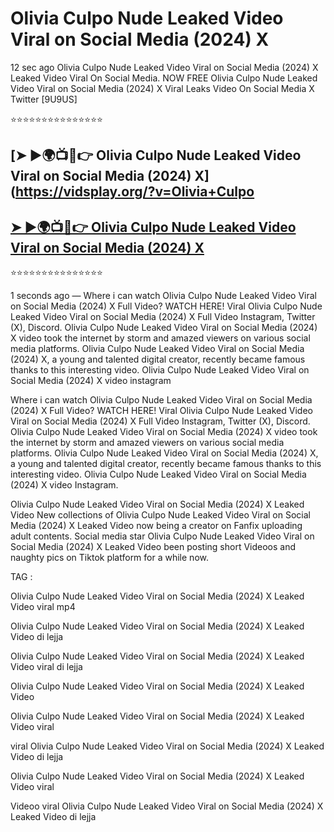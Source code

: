 ﻿# Olivia Culpo Nude Leaked Video Viral on Social Media (2024) X



12 sec ago Olivia Culpo Nude Leaked Video Viral on Social Media (2024) X Leaked Video Viral On Social Media. NOW FREE Olivia Culpo Nude Leaked Video Viral on Social Media (2024) X Viral Leaks Video On Social Media X Twitter [9U9US]

⭐⭐⭐⭐⭐⭐⭐⭐⭐⭐⭐⭐⭐⭐⭐

## [➤ ►🌍📺📱👉 Olivia Culpo Nude Leaked Video Viral on Social Media (2024) X](https://vidsplay.org/?v=Olivia+Culpo

## [➤ ►🌍📺📱👉 Olivia Culpo Nude Leaked Video Viral on Social Media (2024) X](https://vidsplay.org/?v=Olivia+Culpo)


⭐⭐⭐⭐⭐⭐⭐⭐⭐⭐⭐⭐⭐⭐⭐



1 seconds ago — Where i can watch Olivia Culpo Nude Leaked Video Viral on Social Media (2024) X Full Video? WATCH HERE! Viral Olivia Culpo Nude Leaked Video Viral on Social Media (2024) X Full Video Instagram, Twitter (X), Discord. Olivia Culpo Nude Leaked Video Viral on Social Media (2024) X video took the internet by storm and amazed viewers on various social media platforms. Olivia Culpo Nude Leaked Video Viral on Social Media (2024) X, a young and talented digital creator, recently became famous thanks to this interesting video. Olivia Culpo Nude Leaked Video Viral on Social Media (2024) X video instagram

Where i can watch Olivia Culpo Nude Leaked Video Viral on Social Media (2024) X Full Video? WATCH HERE! Viral Olivia Culpo Nude Leaked Video Viral on Social Media (2024) X Full Video Instagram, Twitter (X), Discord. Olivia Culpo Nude Leaked Video Viral on Social Media (2024) X video took the internet by storm and amazed viewers on various social media platforms. Olivia Culpo Nude Leaked Video Viral on Social Media (2024) X, a young and talented digital creator, recently became famous thanks to this interesting video. Olivia Culpo Nude Leaked Video Viral on Social Media (2024) X video Instagram.

Olivia Culpo Nude Leaked Video Viral on Social Media (2024) X Leaked Video New collections of Olivia Culpo Nude Leaked Video Viral on Social Media (2024) X Leaked Video now being a creator on Fanfix uploading adult contents. Social media star Olivia Culpo Nude Leaked Video Viral on Social Media (2024) X Leaked Video been posting short Videoos and naughty pics on Tiktok platform for a while now.

TAG :

 

Olivia Culpo Nude Leaked Video Viral on Social Media (2024) X Leaked Video viral mp4

 

Olivia Culpo Nude Leaked Video Viral on Social Media (2024) X Leaked Video di lejja

 

Olivia Culpo Nude Leaked Video Viral on Social Media (2024) X Leaked Video viral di lejja

 

Olivia Culpo Nude Leaked Video Viral on Social Media (2024) X Leaked Video

 

Olivia Culpo Nude Leaked Video Viral on Social Media (2024) X Leaked Video viral

 

viral Olivia Culpo Nude Leaked Video Viral on Social Media (2024) X Leaked Video di lejja

 

Olivia Culpo Nude Leaked Video Viral on Social Media (2024) X Leaked Video viral

 

Videoo viral Olivia Culpo Nude Leaked Video Viral on Social Media (2024) X Leaked Video di lejja